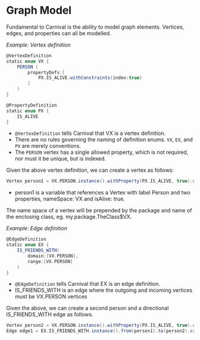 # Graph Model

Fundamental to Carnival is the ability to model graph elements. Vertices, edges, and properties can all be modelled.

_Example: Vertex definition_

```groovy
@VertexDefinition
static enum VX {
    PERSON (
        propertyDefs:[
            PX.IS_ALIVE.withConstraints(index:true)
        ]
    )
}

@PropertyDefinition
static enum PX {
    IS_ALIVE
}
```

- `@VertexDefinition` tells Carnival that VX is a vertex definition.
- There are no rules governing the naming of definition enums. `VX`, `EX`, and `PX` are merely conventions.
- The `PERSON` vertex has a single allowed property, which is not required, nor must it be unique, but is indexed.

Given the above vertex definition, we can create a vertex as follows:

```groovy
Vertex person1 = VX.PERSON.instance().withProperty(PX.IS_ALIVE, true).create(graph)
```

- person1 is a variable that references a Vertex with label Person and two properties, nameSpace: VX and isAlive: true.

The name space of a vertex will be prepended by the package and name of the enclosing class, eg. my.package.TheClass$VX.

_Example: Edge definition_

```groovy
@EdgeDefinition
static enum EX {
    IS_FRIENDS_WITH(
        domain:[VX.PERSON],
        range:[VX.PERSON]
    )
}
```

- `@EdgeDefinition` tells Carnival that EX is an edge definition.
- IS_FRIENDS_WITH is an edge where the outgoing and incoming vertices must be VX.PERSON vertices

Given the above, we can create a second person and a directional IS_FRIENDS_WITH edge as follows.

```groovy
Vertex person2 = VX.PERSON.instance().withProperty(PX.IS_ALIVE, true).create(graph)
Edge edge1 = EX.IS_FRIENDS_WITH.instance().from(person1).to(person2).create()
```
